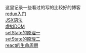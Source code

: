 这里记录一些看过的写的比较好的博客<br>
[redux入门](http://www.ruanyifeng.com/blog/2016/09/redux_tutorial_part_one_basic_usages.html)<br>
[JSX语法](https://www.jianshu.com/p/7e872afeae42)<br>
[虚拟DOM](https://www.jianshu.com/p/616999666920)<br>
[setState的原理一](https://www.jianshu.com/p/1e7e956ec1ee)<br>
[setState的原理二](http://www.cnblogs.com/jasonlzy/p/8046118.html)<br>
[react的生命周期](https://segmentfault.com/a/1190000004168886?utm_source=tag-newest)<br>